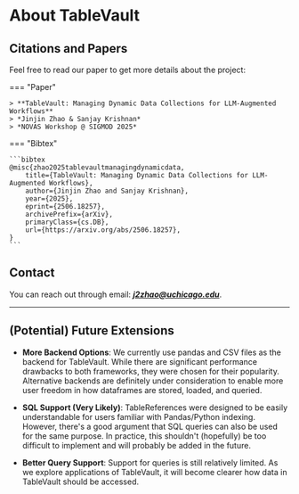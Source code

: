 # About TableVault

## Citations and Papers

Feel free to read our paper to get more details about the project:

=== "Paper"

    > **TableVault: Managing Dynamic Data Collections for LLM-Augmented Workflows**  
    > *Jinjin Zhao & Sanjay Krishnan*  
    > *NOVAS Workshop @ SIGMOD 2025*

=== "Bibtex"

    ```bibtex
    @misc{zhao2025tablevaultmanagingdynamicdata,
        title={TableVault: Managing Dynamic Data Collections for LLM-Augmented Workflows}, 
        author={Jinjin Zhao and Sanjay Krishnan},
        year={2025},
        eprint={2506.18257},
        archivePrefix={arXiv},
        primaryClass={cs.DB},
        url={https://arxiv.org/abs/2506.18257}, 
    }
    ```

## Contact

You can reach out through email: ***j2zhao@uchicago.edu***.

---

## (Potential) Future Extensions

-   **More Backend Options**: We currently use pandas and CSV files as the backend for TableVault. While there are significant performance drawbacks to both frameworks, they were chosen for their popularity. Alternative backends are definitely under consideration to enable more user freedom in how dataframes are stored, loaded, and queried.

-   **SQL Support (Very Likely)**: TableReferences were designed to be easily understandable for users familiar with Pandas/Python indexing. However, there's a good argument that SQL queries can also be used for the same purpose. In practice, this shouldn't (hopefully) be too difficult to implement and will probably be added in the future.

-   **Better Query Support**: Support for queries is still relatively limited. As we explore applications of TableVault, it will become clearer how data in TableVault should be accessed.
